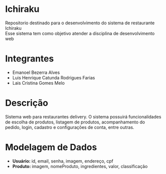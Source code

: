 # Ichiraku
Repositorio destinado para o desenvolvimento do sistema de restaurante Ichiraku
<br>Esse sistema tem como objetivo atender a disciplina de desenvolvimento web

# Integrantes

- Emanoel Bezerra Alves
 - Luis Henrique Catunda Rodrigues Farias
- Lais Cristina Gomes Melo
  
# Descrição
Sistema web para restaurantes delivery. O sistema possuirá funcionalidades de escolha de produtos, listagem de produtos, acompanhamento do pedido, login, cadastro e configurações de conta, entre outras. 

# Modelagem de Dados
<ul>
  <li><strong>Usuário: </strong> id, email, senha, imagem, endereço, cpf </li>
  <li><strong>Produto: </strong> imagem, nomeProduto, ingredientes, valor, classificação</li>
</ul>  
